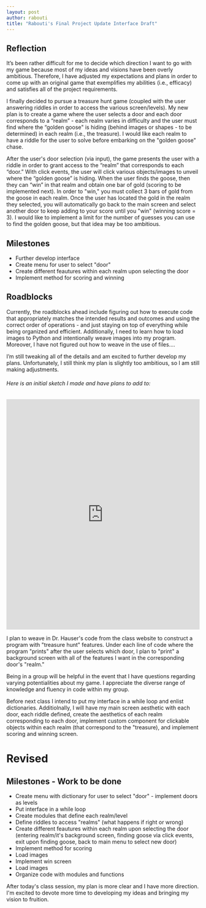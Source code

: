 ```yaml
---
layout: post
author: rabouti
title: "Rabouti's Final Project Update Interface Draft"
---
```


## Reflection
It’s been rather difficult for me to decide which direction I want to go with my game because most of my ideas and visions have been overly ambitious. Therefore, I have adjusted my expectations and plans in order to come up with an original game that exemplifies my abilities (i.e., efficacy) and satisfies all of the project requirements. 

I finally decided to pursue a treasure hunt game (coupled with the user answering riddles in order to access the various screen/levels). My new plan is to create a game where the user selects a door and each door corresponds to a “realm” - each realm varies in difficulty and the user must find where the “golden goose" is hiding (behind images or shapes - to be determined) in each realm (i.e., the treasure). I would like each realm to have a riddle for the user to solve before embarking on the "golden goose" chase.

After the user's door selection (via input), the game presents the user with a riddle in order to grant access to the “realm” that corresponds to each “door.” With click events, the user will click various objects/images to unveil where the “golden goose” is hiding. When the user finds the goose, then they can “win” in that realm and obtain one bar of gold (scoring to be implemented next). In order to "win," you must collect 3 bars of gold from the goose in each realm. Once the user has located the gold in the realm they selected, you will automatically go back to the main screen and select another door to keep adding to your score until you "win" (winning score = 3). I would like to implement a limit for the number of guesses you can use to find the golden goose, but that idea may be too ambitious. 

## Milestones
- Further develop interface
- Create menu for user to select "door"
- Create different feautures within each realm upon selecting the door 
- Implement method for scoring and winning

## Roadblocks
Currently, the roadblocks ahead include figuring out how to execute code that appropriately matches the intended results and outcomes and using the correct order of operations - and just staying on top of everything while being organized and efficient. Additionally, I need to learn how to load images to Python and intentionally weave images into my program. Moreover, I have not figured out how to weave in the use of files....

I’m still tweaking all of the details and am excited to further develop my plans. Unfortunately, I still think my plan is slightly too ambitious, so I am still making adjustments. 

###### Here is an initial sketch I made and have plans to add to:
<iframe src="https://trinket.io/embed/python/3e4da3c1bb" width="100%" height="600" frameborder="0" marginwidth="0" marginheight="0" allowfullscreen></iframe>

I plan to weave in Dr. Hauser's code from the class website to construct a program with "treasure hunt" features. Under each line of code where the program "prints" after the user selects which door, I plan to "print" a background screen with all of the features I want in the corresponding door's "realm." 

Being in a group will be helpful in the event that I have questions regarding varying potentialities about my game. I appreciate the diverse range of knowledge and fluency in code within my group.

Before next class I intend to put my interface in a while loop and enlist dictionaries. Additiolnally, I will have my main screen aesthetic with each door, each riddle defined, create the aesthetics of each realm corresponding to each door, implement custom component for clickable objects within each realm (that correspond to the "treasure), and implement scoring and winning screen.  


# Revised

## Milestones - Work to be done
- Create menu with dictionary for user to select "door" - implement doors as levels 
- Put interface in a while loop
- Create modules that define each realm/level
- Define riddles to access "realms" (what happens if right or wrong)
- Create different feautures within each realm upon selecting the door (entering realm/it's background screen, finding goose via click events, exit upon finding goose, back to main menu to select new door)
- Implement method for scoring
- Load images
- Implement win screen
- Load images
- Organize code with modules and functions


After today's class session, my plan is more clear and I have more direction. I'm excited to devote more time to developing my ideas and bringing my vision to fruition. 
